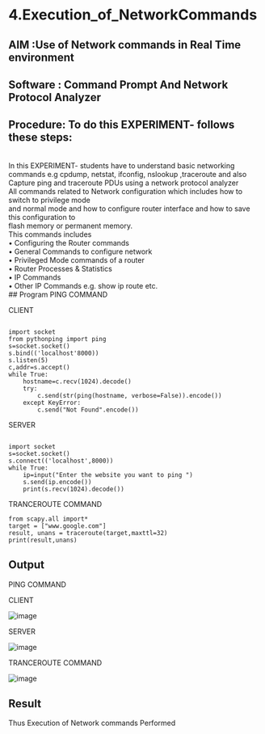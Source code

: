 # 4.Execution_of_NetworkCommands
## AIM :Use of Network commands in Real Time environment
## Software : Command Prompt And Network Protocol Analyzer
## Procedure: To do this EXPERIMENT- follows these steps:
<BR>
In this EXPERIMENT- students have to understand basic networking commands e.g cpdump, netstat, ifconfig, nslookup ,traceroute and also Capture ping and traceroute PDUs using a network protocol analyzer 
<BR>
All commands related to Network configuration which includes how to switch to privilege mode
<BR>
and normal mode and how to configure router interface and how to save this configuration to
<BR>
flash memory or permanent memory.
<BR>
This commands includes
<BR>
• Configuring the Router commands
<BR>
• General Commands to configure network
<BR>
• Privileged Mode commands of a router 
<BR>
• Router Processes & Statistics
<BR>
• IP Commands
<BR>
• Other IP Commands e.g. show ip route etc.
<BR>
## Program
PING COMMAND

CLIENT
```

import socket 
from pythonping import ping 
s=socket.socket() 
s.bind(('localhost'8000)) 
s.listen(5) 
c,addr=s.accept() 
while True: 
    hostname=c.recv(1024).decode() 
    try: 
        c.send(str(ping(hostname, verbose=False)).encode()) 
    except KeyError: 
        c.send("Not Found".encode())
```
SERVER
```

import socket 
s=socket.socket() 
s.connect(('localhost',8000)) 
while True: 
    ip=input("Enter the website you want to ping ") 
    s.send(ip.encode()) 
    print(s.recv(1024).decode())
```
TRANCEROUTE COMMAND

```
from scapy.all import* 
target = ["www.google.com"] 
result, unans = traceroute(target,maxttl=32) 
print(result,unans)
```



## Output

PING COMMAND

CLIENT

![image](https://github.com/Pooja-sri45/4.Execution_of_NetworkCommends/assets/147081893/aa5811d1-45dc-4ef1-a7d5-dd5f68db63cd)


SERVER

![image](https://github.com/Pooja-sri45/4.Execution_of_NetworkCommends/assets/147081893/0a59c162-e553-443d-840e-ccc4d948a6b4)

TRANCEROUTE COMMAND

![image](https://github.com/Pooja-sri45/4.Execution_of_NetworkCommends/assets/147081893/5cb42a88-9575-4e15-a8b3-f5b91c1e4d4b)




## Result
Thus Execution of Network commands Performed 
